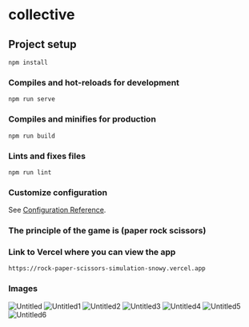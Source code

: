 # collective

## Project setup
```
npm install
```

### Compiles and hot-reloads for development
```
npm run serve
```

### Compiles and minifies for production
```
npm run build
```

### Lints and fixes files
```
npm run lint
```

### Customize configuration
See [Configuration Reference](https://cli.vuejs.org/config/).

### The principle of the game is (paper rock scissors)
### Link to Vercel where you can view the app
```
https://rock-paper-scissors-simulation-snowy.vercel.app
```

### Images


![Untitled](https://user-images.githubusercontent.com/90575221/205176570-6a4e8700-7da1-49fd-b6fe-e8d473cc415b.png)
![Untitled1](https://user-images.githubusercontent.com/90575221/205176582-b5fe2bb0-c2b4-48dc-953e-1942fc6151e9.png)
![Untitled2](https://user-images.githubusercontent.com/90575221/205176591-86f590a8-36ae-4513-a794-d353046a7e85.png)
![Untitled3](https://user-images.githubusercontent.com/90575221/205176599-43c08517-260c-46d6-9903-58317f26ad6f.png)
![Untitled4](https://user-images.githubusercontent.com/90575221/205176604-65abc85c-55da-4f5a-ace3-6e8d3416c55d.png)
![Untitled5](https://user-images.githubusercontent.com/90575221/205176610-1823c54f-4ecf-475e-8b35-ba13baea5b88.png)
![Untitled6](https://user-images.githubusercontent.com/90575221/205177126-a3b420bf-10e2-46f5-8b88-69bc85a0aa32.png)
